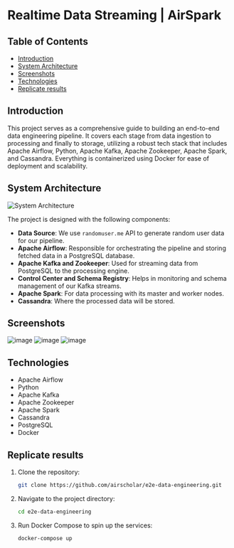 # Realtime Data Streaming | AirSpark

## Table of Contents
- [Introduction](#introduction)
- [System Architecture](#system-architecture)
- [Screenshots](#screenshots)
- [Technologies](#technologies)
- [Replicate results](#replicate-results)
## Introduction

This project serves as a comprehensive guide to building an end-to-end data engineering pipeline. It covers each stage from data ingestion to processing and finally to storage, utilizing a robust tech stack that includes Apache Airflow, Python, Apache Kafka, Apache Zookeeper, Apache Spark, and Cassandra. Everything is containerized using Docker for ease of deployment and scalability.

## System Architecture

![System Architecture](https://github.com/airscholar/e2e-data-engineering/blob/main/Data%20engineering%20architecture.png)

The project is designed with the following components:

- **Data Source**: We use `randomuser.me` API to generate random user data for our pipeline.
- **Apache Airflow**: Responsible for orchestrating the pipeline and storing fetched data in a PostgreSQL database.
- **Apache Kafka and Zookeeper**: Used for streaming data from PostgreSQL to the processing engine.
- **Control Center and Schema Registry**: Helps in monitoring and schema management of our Kafka streams.
- **Apache Spark**: For data processing with its master and worker nodes.
- **Cassandra**: Where the processed data will be stored.

## Screenshots
![image](https://github.com/user-attachments/assets/72c46103-4d78-42ef-bc79-abdf71c24b54)
![image](https://github.com/user-attachments/assets/11ccc73b-8d5b-4a0e-8fc3-8b5515de714e)
![image](https://github.com/user-attachments/assets/5d8cbe73-e645-4052-ba4c-c16ed4f24cdc)




## Technologies

- Apache Airflow
- Python
- Apache Kafka
- Apache Zookeeper
- Apache Spark
- Cassandra
- PostgreSQL
- Docker

## Replicate results

1. Clone the repository:
    ```bash
    git clone https://github.com/airscholar/e2e-data-engineering.git
    ```

2. Navigate to the project directory:
    ```bash
    cd e2e-data-engineering
    ```

3. Run Docker Compose to spin up the services:
    ```bash
    docker-compose up
    ```
